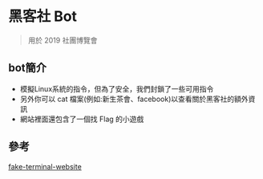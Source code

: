 # 黑客社 Bot

> 用於 2019 社團博覽會

## bot簡介

+ 模擬Linux系統的指令，但為了安全，我們封鎖了一些可用指令
+ 另外你可以 cat 檔案(例如:新生茶會、facebook)以查看關於黑客社的額外資訊
+ 網站裡面還包含了一個找 Flag 的小遊戲

## 參考

[fake-terminal-website](https://github.com/luisbraganca/fake-terminal-website)
